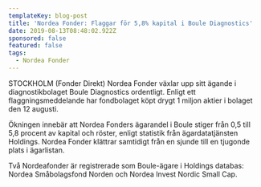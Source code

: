 ```yaml
---
templateKey: blog-post
title: 'Nordea Fonder: Flaggar för 5,8% kapital i Boule Diagnostics'
date: 2019-08-13T08:48:02.922Z
sponsored: false
featured: false
tags:
  - Nordea Fonder
---
```

STOCKHOLM (Fonder Direkt) Nordea Fonder växlar upp sitt ägande i diagnostikbolaget Boule Diagnostics ordentligt. Enligt ett flaggningsmeddelande har fondbolaget köpt drygt 1 miljon aktier i bolaget den 12 augusti.



Ökningen innebär att Nordea Fonders ägarandel i Boule stiger från 0,5 till 5,8 procent av kapital och röster, enligt statistik från ägardatatjänsten Holdings. Nordea Fonder klättrar samtidigt från en sjunde till en tjugonde plats i ägarlistan.



Två Nordeafonder är registrerade som Boule-ägare i Holdings databas: Nordea Småbolagsfond Norden och Nordea Invest Nordic Small Cap.
